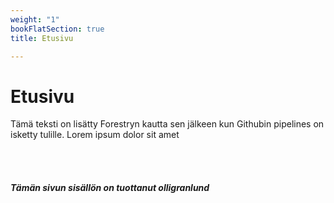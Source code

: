 ```yaml
---
weight: "1"
bookFlatSection: true
title: Etusivu

---
```

# Etusivu

Tämä teksti on lisätty Forestryn kautta sen jälkeen kun Githubin pipelines on isketty tulille. Lorem ipsum dolor sit amet

<br/><br/>

##### Tämän sivun sisällön on tuottanut olligranlund